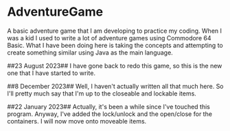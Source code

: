 # AdventureGame

A basic adventure game that I am developing to practice my coding.
When I was a kid I used to write a lot of adventure games using Commodore 64 Basic.
What I have been doing here is taking the concepts and attempting to create something similar using
Java as the main language.

##23 August 2023##
I have gone back to redo this game, so this is the new one that I have started to write.

##8 December 2023##
Well, I haven't actually written all that much here. So I'll pretty much say that I'm up to the closeable
and lockable items.

##22 January 2023##
Actually, it's been a while since I've touched this program. Anyway, I've added the lock/unlock and
the open/close for the containers. I will now move onto moveable items.